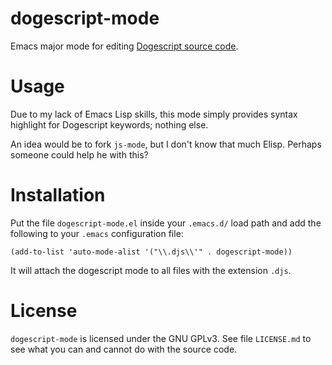 # dogescript-mode

Emacs major mode for editing [Dogescript source code][doge].

# Usage

Due to my lack of Emacs Lisp skills, this mode simply provides syntax highlight for
Dogescript keywords; nothing else.

An idea would be to fork `js-mode`, but I don't know that much Elisp.
Perhaps someone could help he with this?

# Installation

Put the file `dogescript-mode.el` inside your `.emacs.d/` load path and add the following
to your `.emacs` configuration file:

    (add-to-list 'auto-mode-alist '("\\.djs\\'" . dogescript-mode))

It will attach the dogescript mode to all files with the extension `.djs`.

# License

`dogescript-mode` is licensed under the GNU GPLv3.
See file `LICENSE.md` to see what you can and cannot do with the source code.

[doge]: https://github.com/remixz/dogescript

